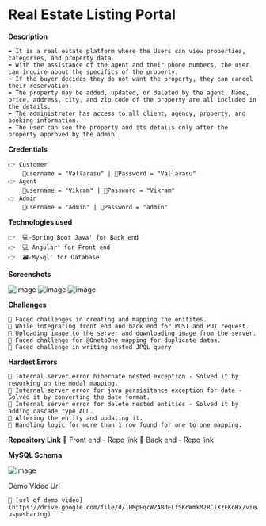 # **Real Estate Listing Portal**


**Description**

    ➡️ It is a real estate platform where the Users can view properties, categories, and property data.
    ➡️ With the assistance of the agent and their phone numbers, the user can inquire about the specifics of the property.
    ➡️ If the buyer decides they do not want the property, they can cancel their reservation.
    ➡️ The property may be added, updated, or deleted by the agent. Name, price, address, city, and zip code of the property are all included in the details.
    ➡️ The administrator has access to all client, agency, property, and booking information.
    ➡️ The user can see the property and its details only after the property approved by the admin..


**Credentials**

    👉 Customer 
        📧username = "Vallarasu" | 🔐Password = "Vallarasu"
    👉 Agent 
        📧username = "Vikram" | 🔐Password = "Vikram"
    👉 Admin 
        📧username = "admin" | 🔐Password = "admin"


**Technologies used**

    👉 '💻-Spring Boot Java' for Back end
    👉 '💻-Angular' for Front end 
    👉 '🗃️-MySql' for Database 


**Screenshots**

![image](https://github.com/vallarasuSJ/real-estate/assets/145537953/85d95111-a02b-463f-96bb-5fd4ec200f52)
![image](https://github.com/vallarasuSJ/real-estate/assets/145537953/be182791-357f-4416-aec6-b6168cfe68ec)
![image](https://github.com/vallarasuSJ/real-estate/assets/145537953/0da5e679-fee2-45b6-8a76-edbcd63c7201)











**Challenges**

    🔴 Faced challenges in creating and mapping the enitites.
    🔴 While integrating front end and back end for POST and PUT request.
    🔴 Uploading image to the server and downloading image from the server.
    🔴 Faced challenge for @OnetoOne mapping for duplicate datas.
    🔴 Faced challenge in writing nested JPQL query.


**Hardest Errors** 

    🚩 Internal server error hibernate nested exception - Solved it by reworking on the modal mapping.
    🚩 Internal server error for java persisitance exception for date - Solved it by converting the date format.
    🚩 Internal server error for delete nested entities - Solved it by adding cascade type ALL.
    🚩 Altering the entity and updating it.
    🚩 Handling logic for more than 1 row found for one to one mapping.


**Repository Link**
🔗 Front end - [Repo link](https://github.com/vallarasuSJ/real-estate)
🔗 Back end - [Repo link](https://github.com/vallarasuSJ/Spring-Boot-real-estate-API)

**MySQL Schema**

![image](https://github.com/vallarasuSJ/real-estate/assets/145537953/0f4beb58-8f90-45ac-a1dd-5685e221dc7f)
 


Demo Video Url

    🔗 [url of demo video](https://drive.google.com/file/d/1HMpEqcWZABdELfSKdWmkM2RCiXzEKoHx/view?usp=sharing)
  
  
  
  

